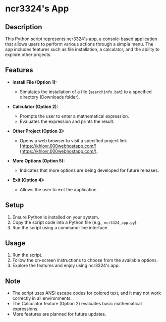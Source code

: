 # ncr3324's App

## Description
This Python script represents ncr3324's app, a console-based application that allows users to perform various actions through a simple menu. The app includes features such as file installation, a calculator, and the ability to explore other projects.

## Features
- **Install File (Option 1):**
  - Simulates the installation of a file (`searchinfo.bat`) to a specified directory (Downloads folder).
  
- **Calculator (Option 2):**
  - Prompts the user to enter a mathematical expression.
  - Evaluates the expression and prints the result.

- **Other Project (Option 3):**
  - Opens a web browser to visit a specified project link [https://khlovr.000webhostapp.com/](https://khlovr.000webhostapp.com/).

- **More Options (Option 5):**
  - Indicates that more options are being developed for future releases.

- **Exit (Option 4):**
  - Allows the user to exit the application.

## Setup
1. Ensure Python is installed on your system.
2. Copy the script code into a Python file (e.g., `ncr3324_app.py`).
3. Run the script using a command-line interface.

## Usage
1. Run the script.
2. Follow the on-screen instructions to choose from the available options.
3. Explore the features and enjoy using ncr3324's app.

## Note
- The script uses ANSI escape codes for colored text, and it may not work correctly in all environments.
- The Calculator feature (Option 2) evaluates basic mathematical expressions.
- More features are planned for future updates.
